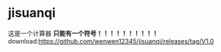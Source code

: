 # jisuanqi
这是一个计算器
**只能有一个符号！！！！！！！！！！**
download:https://github.com/wenwen12345/jisuanqi/releases/tag/V1.0
